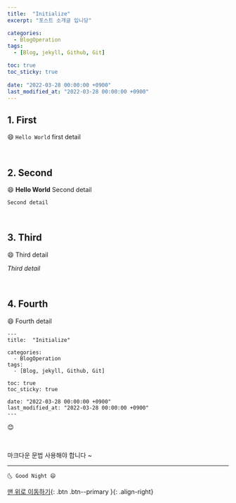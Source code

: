 ```yaml
---
title:  "Initialize"
excerpt: "포스트 소개글 입니당"

categories:
  - BlogOperation
tags:
  - [Blog, jekyll, Github, Git]

toc: true
toc_sticky: true
 
date: "2022-03-28 00:00:00 +0900"
last_modified_at: "2022-03-28 00:00:00 +0900"
---
```


## 1. First 

😄 `Hello World` first detail

<br>

## 2. Second

😄 **Hello World** Second detail 

    Second detail

<br>

## 3. Third

😄 Third detail 

*Third detail*

<br>

## 4. Fourth

😄 Fourth detail 

```
---
title:  "Initialize"

categories:
  - BlogOperation
tags:
  - [Blog, jekyll, Github, Git]

toc: true
toc_sticky: true
 
date: "2022-03-28 00:00:00 +0900"
last_modified_at: "2022-03-28 00:00:00 +0900"
---
```

😊

<br>

마크다운 문법 사용해야 합니다 ~


***
    🌜 Good Night 😄


[맨 위로 이동하기](#){: .btn .btn--primary }{: .align-right}